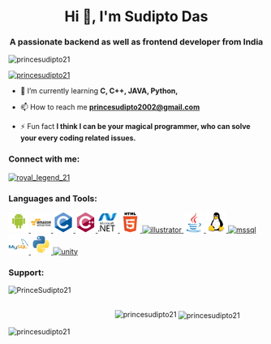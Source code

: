 <h1 align="center">Hi 👋, I'm Sudipto Das</h1>
<h3 align="center">A passionate backend as well as frontend developer from India</h3>

<p align="left"> <img src="https://komarev.com/ghpvc/?username=princesudipto21&label=Profile%20views&color=0e75b6&style=flat" alt="princesudipto21" /> </p>

<p align="left"> <a href="https://github.com/ryo-ma/github-profile-trophy"><img src="https://github-profile-trophy.vercel.app/?username=princesudipto21" alt="princesudipto21" /></a> </p>

- 🌱 I’m currently learning **C, C++, JAVA, Python,**

- 📫 How to reach me **princesudipto2002@gmail.com**

- ⚡ Fun fact **I think I can be your magical programmer, who can solve your every coding related issues.**

<h3 align="left">Connect with me:</h3>
<p align="left">
<a href="https://instagram.com/royal_legend_21" target="blank"><img align="center" src="https://raw.githubusercontent.com/rahuldkjain/github-profile-readme-generator/master/src/images/icons/Social/instagram.svg" alt="royal_legend_21" height="30" width="40" /></a>
</p>

<h3 align="left">Languages and Tools:</h3>
<p align="left"> <a href="https://developer.android.com" target="_blank"> <img src="https://raw.githubusercontent.com/devicons/devicon/master/icons/android/android-original-wordmark.svg" alt="android" width="40" height="40"/> </a> <a href="https://aws.amazon.com" target="_blank"> <img src="https://raw.githubusercontent.com/devicons/devicon/master/icons/amazonwebservices/amazonwebservices-original-wordmark.svg" alt="aws" width="40" height="40"/> </a> <a href="https://www.cprogramming.com/" target="_blank"> <img src="https://raw.githubusercontent.com/devicons/devicon/master/icons/c/c-original.svg" alt="c" width="40" height="40"/> </a> <a href="https://www.w3schools.com/cpp/" target="_blank"> <img src="https://raw.githubusercontent.com/devicons/devicon/master/icons/cplusplus/cplusplus-original.svg" alt="cplusplus" width="40" height="40"/> </a> <a href="https://dotnet.microsoft.com/" target="_blank"> <img src="https://raw.githubusercontent.com/devicons/devicon/master/icons/dot-net/dot-net-original-wordmark.svg" alt="dotnet" width="40" height="40"/> </a> <a href="https://www.w3.org/html/" target="_blank"> <img src="https://raw.githubusercontent.com/devicons/devicon/master/icons/html5/html5-original-wordmark.svg" alt="html5" width="40" height="40"/> </a> <a href="https://www.adobe.com/in/products/illustrator.html" target="_blank"> <img src="https://www.vectorlogo.zone/logos/adobe_illustrator/adobe_illustrator-icon.svg" alt="illustrator" width="40" height="40"/> </a> <a href="https://www.java.com" target="_blank"> <img src="https://raw.githubusercontent.com/devicons/devicon/master/icons/java/java-original.svg" alt="java" width="40" height="40"/> </a> <a href="https://www.linux.org/" target="_blank"> <img src="https://raw.githubusercontent.com/devicons/devicon/master/icons/linux/linux-original.svg" alt="linux" width="40" height="40"/> </a> <a href="https://www.microsoft.com/en-us/sql-server" target="_blank"> <img src="https://www.svgrepo.com/show/303229/microsoft-sql-server-logo.svg" alt="mssql" width="40" height="40"/> </a> <a href="https://www.mysql.com/" target="_blank"> <img src="https://raw.githubusercontent.com/devicons/devicon/master/icons/mysql/mysql-original-wordmark.svg" alt="mysql" width="40" height="40"/> </a> <a href="https://www.python.org" target="_blank"> <img src="https://raw.githubusercontent.com/devicons/devicon/master/icons/python/python-original.svg" alt="python" width="40" height="40"/> </a> <a href="https://unity.com/" target="_blank"> <img src="https://www.vectorlogo.zone/logos/unity3d/unity3d-icon.svg" alt="unity" width="40" height="40"/> </a> </p>

<h3 align="left">Support:</h3>
<p><a href="https://www.buymeacoffee.com/PrinceSudipto21"> <img align="left" src="https://cdn.buymeacoffee.com/buttons/v2/default-yellow.png" height="50" width="210" alt="PrinceSudipto21" /></a></p><br><br>

<p><img align="left" src="https://github-readme-stats.vercel.app/api/top-langs?username=princesudipto21&show_icons=true&locale=en&layout=compact" alt="princesudipto21" /></p>

<p>&nbsp;<img align="center" src="https://github-readme-stats.vercel.app/api?username=princesudipto21&show_icons=true&locale=en" alt="princesudipto21" /></p>

<p><img align="center" src="https://github-readme-streak-stats.herokuapp.com/?user=princesudipto21&" alt="princesudipto21" /></p>
